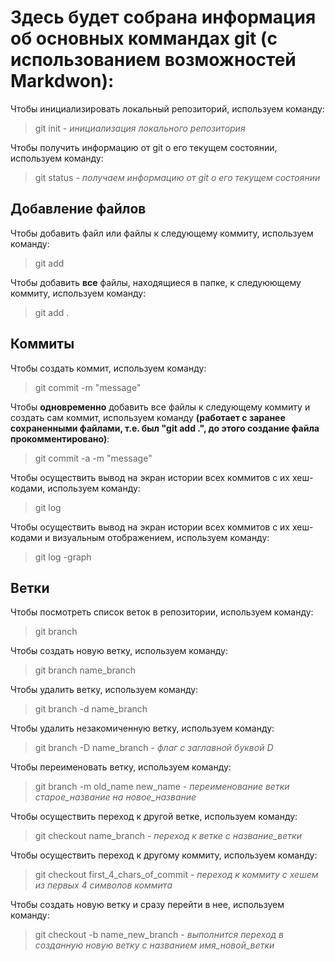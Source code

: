 # Здесь будет собрана информация об основных коммандах git (с использованием возможностей Markdwon):

Чтобы инициализировать локальный репозиторий, используем команду:

> git init - *инициализация локального репозитория*

Чтобы получить информацию от git о его текущем состоянии, используем команду:

> git status - *получаем информацию от git о его текущем состоянии*

## Добавление файлов

Чтобы добавить файл или файлы к следующему коммиту, используем команду:

> git add

Чтобы добавить **все** файлы, находящиеся в папке, к следуюющему коммиту, используем команду:

> git add .

## Коммиты

Чтобы создать коммит, используем команду:

> git commit -m "message"

Чтобы __одновременно__ добавить все файлы к следующему коммиту и создать сам коммит, используем команду **(работает с заранее сохраненными файлами, т.е. был "git add .", до этого создание файла прокомментировано)**:

> git commit -a -m "message"

Чтобы осуществить вывод на экран истории всех коммитов с их хеш-кодами, используем команду:

> git log

Чтобы осуществить вывод на экран истории всех коммитов с их хеш-кодами и визуальным отображением, используем команду:

> git log -graph

## Ветки

Чтобы посмотреть список веток в репозитории, используем команду:

> git branch 

Чтобы создать новую ветку, используем команду:

> git branch name_branch

Чтобы удалить ветку, используем команду:

> git branch -d name_branch

Чтобы удалить незакомиченную ветку, используем команду:

> git branch -D name_branch - *флаг с заглавной буквой D*

Чтобы переименовать ветку, используем команду:

> git branch -m old_name new_name - *переименование ветки старое_название на новое_название*

Чтобы осуществить переход к другой ветке, используем команду:

> git checkout name_branch - *переход к ветке с название_ветки*

Чтобы осуществить переход к другому коммиту, используем команду:

> git checkout first_4_chars_of_commit - *переход к коммиту с хешем из первых 4 символов коммита*

Чтобы создать новую ветку и сразу перейти в нее, используем команду:

> git checkout -b name_new_branch - *выполнится переход в созданную новую ветку с названием имя_новой_ветки*

